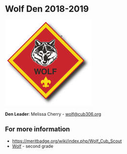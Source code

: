 # Wolf Den 2018-2019 #

![alt text](../../images/dens/wolf.png "cub scout wolf rank")

**Den Leader**: Melissa Cherry - [wolf@cub306.org](mailto:wolf@cub306.org)

## For more information ##

* https://meritbadge.org/wiki/index.php/Wolf_Cub_Scout
* [Wolf](https://cubscouts.org/library/welcome-to-wolf-cub-scouting/) - second grade
